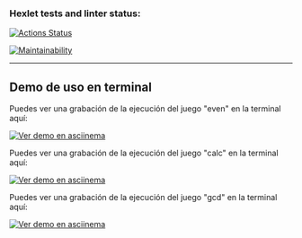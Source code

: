 ### Hexlet tests and linter status:

[![Actions Status](https://github.com/Seb-fd/frontend-project-98/actions/workflows/hexlet-check.yml/badge.svg)](https://github.com/Seb-fd/frontend-project-98/actions)

[![Maintainability](https://qlty.sh/badges/0e54b156-2bd8-4571-93fd-eac20915fff4/maintainability.svg)](https://qlty.sh/gh/Seb-fd/projects/frontend-project-98)

---

## Demo de uso en terminal

Puedes ver una grabación de la ejecución del juego "even" en la terminal aquí:

[![Ver demo en asciinema](https://asciinema.org/a/UULMeKPQxPRbdtlErHBTO57ae.svg)](https://asciinema.org/a/UULMeKPQxPRbdtlErHBTO57ae)

Puedes ver una grabación de la ejecución del juego "calc" en la terminal aquí:

[![Ver demo en asciinema](https://asciinema.org/a/IFqUtmNEZahfwtGrtGqM3MDM2.svg)](https://asciinema.org/a/IFqUtmNEZahfwtGrtGqM3MDM2)

Puedes ver una grabación de la ejecución del juego "gcd" en la terminal aquí:

[![Ver demo en asciinema](https://asciinema.org/a/bs3raSzUZ3yzF9yQR6aEtOVMY.svg)](https://asciinema.org/a/bs3raSzUZ3yzF9yQR6aEtOVMY)
